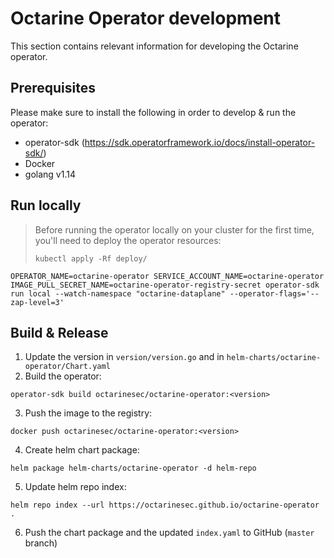 # Octarine Operator development
This section contains relevant information for developing the Octarine operator.

## Prerequisites
Please make sure to install the following in order to develop & run the operator:
- operator-sdk (https://sdk.operatorframework.io/docs/install-operator-sdk/)
- Docker
- golang v1.14

## Run locally
> Before running the operator locally on your cluster for the first time, you'll need to deploy the operator resources:
> ```shell script
> kubectl apply -Rf deploy/
> ```
```shell script
OPERATOR_NAME=octarine-operator SERVICE_ACCOUNT_NAME=octarine-operator IMAGE_PULL_SECRET_NAME=octarine-operator-registry-secret operator-sdk run local --watch-namespace "octarine-dataplane" --operator-flags='--zap-level=3'
```

## Build & Release
1. Update the version in `version/version.go` and in `helm-charts/octarine-operator/Chart.yaml`
2. Build the operator:
```shell script
operator-sdk build octarinesec/octarine-operator:<version>
```
3. Push the image to the registry:
```shell script
docker push octarinesec/octarine-operator:<version>
```
4. Create helm chart package:
```shell script
helm package helm-charts/octarine-operator -d helm-repo
```
5. Update helm repo index:
```shell script
helm repo index --url https://octarinesec.github.io/octarine-operator .
```
6. Push the chart package and the updated `index.yaml` to GitHub (`master` branch)